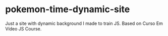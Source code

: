 # pokemon-time-dynamic-site
Just a site with dynamic background I made to train JS. Based on Curso Em Vídeo JS Course.

